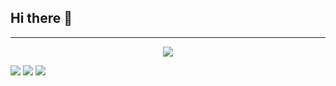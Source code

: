 ## Hi there 👋
---
<!--header-->
<p align='center'>
    <img src="https//capsule-render.vercel.app/api?type=rect&color=gradient&customColorList=2&fontColor=0F1035&height=200&section=header&text=Hi🖐+ByeongWan's+Github!&fontSize=40"/>
</p>
<!--badge-->
<p>
    <img src = "https://img.shields.io/badge/quddhks4694@gmail.com-?style=flat-square&logo=gmail&logoColor=white"/>
    <a href="https://www.instagram.com/byyung_w/"><img src = "https://img.shields.io/badge/byyung_w-?style=flat-square&logo=instagram&logoColor=white"/></a>
    <a href="https://devstackingdocs.tistory.com/"><img src = "https://img.shields.io/badge/Tech Blog-?style=flat-square&logo=tistory&logoColor=white"/></a>
</p>
<!--
**lactea94/lactea94** is a ✨ _special_ ✨ repository because its `README.md` (this file) appears on your GitHub profile.

Here are some ideas to get you started:

- 🔭 I’m currently working on ...
- 🌱 I’m currently learning ...
- 👯 I’m looking to collaborate on ...
- 🤔 I’m looking for help with ...
- 💬 Ask me about ...
- 📫 How to reach me: ...
- 😄 Pronouns: ...
- ⚡ Fun fact: ...
-->
